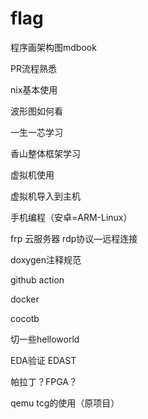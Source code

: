 # flag

程序画架构图mdbook

PR流程熟悉

nix基本使用

波形图如何看

一生一芯学习

香山整体框架学习

虚拟机使用

虚拟机导入到主机

手机编程（安卓=ARM-Linux）

frp 云服务器  rdp协议—远程连接

doxygen注释规范

github action

docker

cocotb

切一些helloworld



EDA验证 EDAST

帕拉丁？FPGA？

qemu tcg的使用（原项目）



